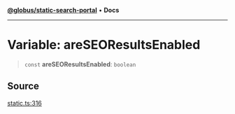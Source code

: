 [**@globus/static-search-portal**](../README.md) • **Docs**

***

# Variable: areSEOResultsEnabled

> `const` **areSEOResultsEnabled**: `boolean`

## Source

[static.ts:316](https://github.com/globus/static-search-portal/blob/070e36d2f911e99d43e515c735c6dc05f429a795/static.ts#L316)
